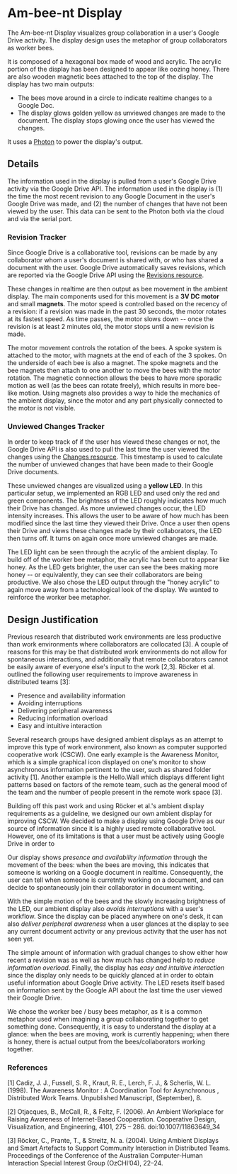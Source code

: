 # Am-bee-nt Display
The Am-bee-nt Display visualizes group collaboration in a user's Google Drive activity. The display design uses the metaphor of group collaborators as worker bees.

It is composed of a hexagonal box made of wood and acrylic. The acrylic portion of the display has been designed to appear like oozing honey. There are also wooden magnetic bees attached to the top of the display. The display has two main outputs:
* The bees move around in a circle to indicate realtime changes to a Google Doc.
* The display glows golden yellow as unviewed changes are made to the document. The display stops glowing once the user has viewed the changes.

It uses a [Photon](https://store.particle.io/?product=particle-photon) to power the display's output.


## Details
The information used in the display is pulled from a user's Google Drive activity via the Google Drive API. The information used in the display is (1) the time the most recent revision to any Google Document in the user's Google Drive was made, and (2) the number of changes that have not been viewed by the user. This data can be sent to the Photon both via the cloud and via the serial port.

### Revision Tracker
Since Google Drive is a collaborative tool, revisions can be made by any collaborator whom a user's document is shared with, or who has shared a document with the user. Google Drive automatically saves revisions, which are reported via the Google Drive API using the [Revisions resource](https://developers.google.com/drive/v2/reference/revisions).

These changes in realtime are then output as bee movement in the ambient display. The main components used for this movement is a **3V DC motor** and small **magnets**. The motor speed is controlled based on the recency of a revision: if a revision was made in the past 30 seconds, the motor rotates at its fastest speed. As time passes, the motor slows down -- once the revision is at least 2 minutes old, the motor stops until a new revision is made. 

The motor movement controls the rotation of the bees. A spoke system is attached to the motor, with magnets at the end of each of the 3 spokes. On the underside of each bee is also a magnet. The spoke magnets and the bee magnets then attach to one another to move the bees with the motor rotation. The magnetic connection allows the bees to have more sporadic motion as well (as the bees can rotate freely), which results in more bee-like motion. Using magnets also provides a way to hide the mechanics of the ambient display, since the motor and any part physically connected to the motor is not visible.


### Unviewed Changes Tracker
In order to keep track of if the user has viewed these changes or not, the Google Drive API is also used to pull the last time the user viewed the changes using the [Changes resource](https://developers.google.com/drive/v2/reference/changes). This timestamp is used to calculate the number of unviewed changes that have been made to their Google Drive documents.

These unviewed changes are visualized using a **yellow LED**. In this particular setup, we implemented an RGB LED and used only the red and green components. The brightness of the LED roughly indicates how much their Drive has changed. As more unviewed changes occur, the LED intensity increases. This allows the user to be aware of how much has been modified since the last time they viewed their Drive. Once a user then opens their Drive and views these changes made by their collaborators, the LED then turns off. It turns on again once more unviewed changes are made.

The LED light can be seen through the acrylic of the ambient display. To build off of the worker bee metaphor, the acrylic has been cut to appear like honey. As the LED gets brighter, the user can see the bees making more honey -- or equivalently, they can see their collaborators are being productive. We also chose the LED output through the "honey acrylic" to again move away from a technological look of the display. We wanted to reinforce the worker bee metaphor.


## Design Justification

Previous research that distributed work environments are less productive than work environments where collaborators are collocated [3]. A couple of reasons for this may be that distributed work environments do not allow for spontaneous interactions, and additionally that remote collaborators cannot be easily aware of everyone else's input to the work [2,3]. Röcker et al. outlined the following user requirements to improve awareness in distributed teams [3]:

* Presence and availability information
* Avoiding interruptions
* Delivering peripheral awareness
* Reducing information overload
* Easy and intuitive interaction


Several research groups have designed ambient displays as an attempt to improve this type of work environment, also known as computer supported cooperative work (CSCW). One early example is the Awareness Monitor, which is a simple graphical icon displayed on one's monitor to show asynchronous information pertinent to the user, such as shared folder activity [1]. Another example is the Hello.Wall which displays different light patterns based on factors of the remote team, such as the general mood of the team and the number of people present in the remote work space [3].

Building off this past work and using Röcker et al.'s ambient display requirements as a guideline, we designed our own ambient display for improving CSCW. We decided to make a display using Google Drive as our source of information since it is a highly used remote collaborative tool. However, one of its limitations is that a user must be actively using Google Drive in order to 

Our display shows *presence and availability information* through the movement of the bees: when the bees are moving, this indicates that someone is working on a Google document in realtime. Consequently, the user can tell when someone is curretntly working on a document, and can decide to spontaneously join their collaborator in document writing.

With the simple motion of the bees and the slowly increasing brightness of the LED, our ambient display also *avoids interruptions* with a user's workflow. Since the display can be placed anywhere on one's desk, it can also *deliver peripheral awareness* when a user glances at the display to see any current document activity or any previous activity that the user has not seen yet.

The simple amount of information with gradual changes to show either how recent a revision was as well as how much has changed help to *reduce information overload*. Finally, the display has *easy and intuitive interaction* since the display only needs to be quickly glanced at in order to obtain useful information about Google Drive activity. The LED resets itself based on information sent by the Google API about the last time the user viewed their Google Drive.

We chose the worker bee / busy bees metaphor, as it is a common metaphor used when imagining a group collaborating together to get something done. Consequently, it is easy to understand the display at a glance: when the bees are moving, work is currently happening; when there is honey, there is actual output from the bees/collaborators working together.




### References
[1] Cadiz, J. J., Fussell, S. R., Kraut, R. E., Lerch, F. J., & Scherlis, W. L. (1998). The Awareness Monitor : A Coordination Tool for Asynchronous , Distributed Work Teams. Unpublished Manuscript, (September), 8.

[2] Otjacques, B., McCall, R., & Feltz, F. (2006). An Ambient Workplace for Raising Awareness of Internet-Based Cooperation. Cooperative Design, Visualization, and Engineering, 4101, 275 – 286. doi:10.1007/11863649_34

[3] Röcker, C., Prante, T., & Streitz, N. a. (2004). Using Ambient Displays and Smart Artefacts to Support Community Interaction in Distributed Teams. Proceedings of the Conference of the Australian Computer-Human Interaction Special Interest Group (OzCHI’04), 22–24.